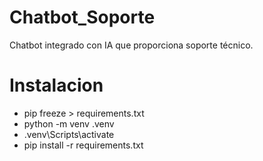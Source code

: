 # Chatbot_Soporte
Chatbot integrado con IA que proporciona soporte técnico.


# Instalacion 
- pip freeze > requirements.txt
- python -m venv .venv
- .venv\Scripts\activate
- pip install -r requirements.txt